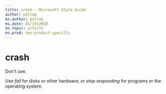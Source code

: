 ```yaml
---
title: crash - Microsoft Style Guide
author: pallep
ms.author: pallep
ms.date: 01/19/2018
ms.topic: article
ms.prod: non-product-specific
---
```


# crash

Don't use.

Use *fail* for disks or other hardware, or *stop responding* for programs or the operating system. 

